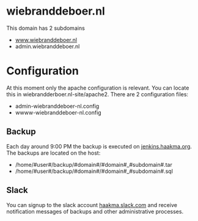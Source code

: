 # wiebranddeboer.nl

This domain has 2 subdomains

* www.wiebranddeboer.nl
* admin.wiebranddeboer.nl

# Configuration

At this moment only the apache configuration is relevant. You can locate this in wiebrandderboer.nl-site/apache2.
There are 2 configuration files:

* admin-wiebranddeboer-nl.config
* wwww-wiebranddeboer-nl.config

## Backup

Each day around 9:00 PM the backup is executed on [jenkins.haakma.org](http://jenkins.haakma.org/job/haakma-org/job/wiebranddeboer-nl/).
The backups are located on the host:

* /home/#user#/backup/#domain#/#domain#_#subdomain#.tar
* /home/#user#/backup/#domain#/#domain#_#subdomain#.sql

## Slack

You can signup to the slack account [haakma.slack.com](https://haakma.slack.com/messages/C78LBQZK5) and receive notification messages of backups and other administrative processes.
